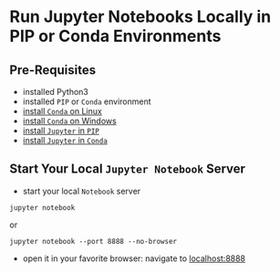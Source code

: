# Run Jupyter Notebooks Locally in PIP or Conda Environments

## Pre-Requisites
- installed Python3
- installed `PIP` or `Conda` environment
- [install `Conda` on Linux](https://docs.conda.io/projects/conda/en/latest/user-guide/install/linux.html)
- [install `Conda` on Windows](https://docs.conda.io/projects/conda/en/latest/user-guide/install/windows.html)
- [install `Jupyter` in `PIP`](https://jupyter.readthedocs.io/en/latest/install.html)
- [install `Jupyter` in `Conda`](https://jupyter.readthedocs.io/en/latest/install.html#installing-jupyter-using-anaconda-and-conda)

## Start Your Local `Jupyter Notebook` Server
- start your local `Notebook` server
```
jupyter notebook
```
or
```
jupyter notebook --port 8888 --no-browser
```

- open it in your favorite browser: navigate to [localhost:8888](http://localhost:8888/)
